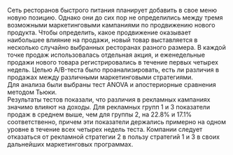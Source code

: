 Сеть ресторанов быстрого питания планирует добавить в свое меню новую позицию. Однако они до сих пор не определились между тремя возможными маркетинговыми кампаниями по продвижению нового продукта. Чтобы определить, какое продвижение оказывает наибольшее влияние на продажи, новый товар выставляется в несколько случайно выбранных ресторанах разного размера. В каждой точке продаж использовалась отдельная акция, и еженедельные продажи нового товара регистрировались в течение первых четырех недель. Целью A/B-теста было проанализировать, есть ли различия в продажах между различными маркетинговыми стратегиями. <br />
Для анализа были выбраны тест ANOVA и апостериорные сравнения методом Тьюки. <br />
Результаты тестов показали, что различия в рекламных кампаниях значимо влияют на доходы. Для рекламных групп 1 и 3 показатели продаж в среднем выше, чем для группы 2, на 22.8% и 17.1% соответственно, причем эти показатели держались примерно на одном уровне в течение всех четырех недель теста. Компании следует отказаться от рекламной стратегии 2 в пользу стратегий 1 и 3 в своих дальнейших маркетинговых программах.
